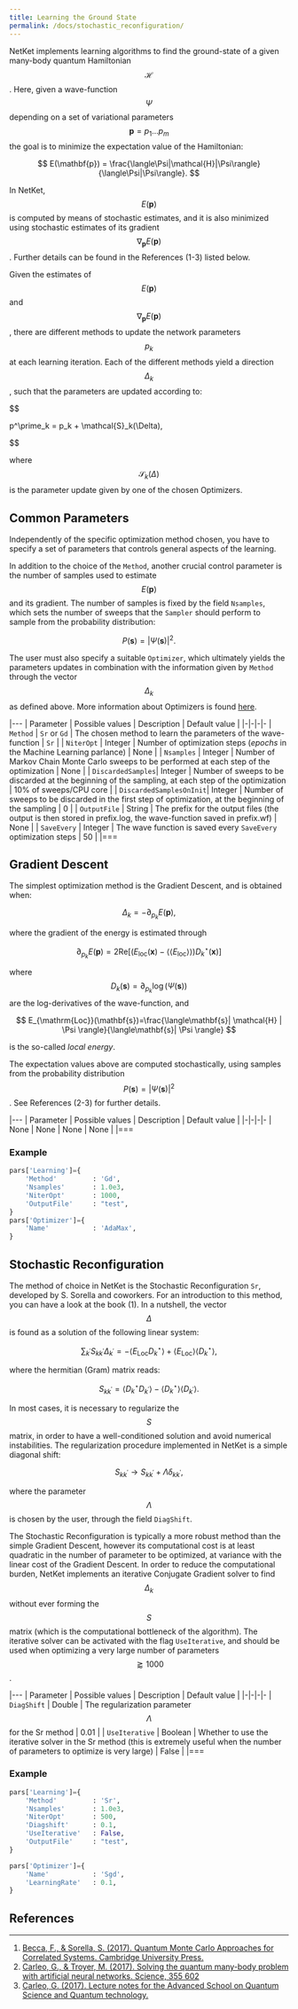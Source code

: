 ```yaml
---
title: Learning the Ground State
permalink: /docs/stochastic_reconfiguration/
---
```


NetKet implements learning algorithms to find the ground-state of a given many-body quantum Hamiltonian $$ \mathcal{H} $$.
Here, given a wave-function $$ \Psi $$ depending on a set of variational parameters $$ \mathbf{p} = p_1 \dots p_m $$ the goal is to minimize
the expectation value of the Hamiltonian:

$$
E(\mathbf{p}) = \frac{\langle\Psi|\mathcal{H}|\Psi\rangle}{\langle\Psi|\Psi\rangle}.
$$

In NetKet, $$ E(\mathbf{p}) $$ is computed by means of stochastic estimates, and it is also minimized using stochastic estimates of its gradient $$ \nabla_{\mathbf{p}}E(\mathbf{p}) $$.
Further details can be found in the References (1-3) listed below.

Given the estimates of $$ E(\mathbf{p}) $$ and $$ \nabla_{\mathbf{p}}E(\mathbf{p}) $$, there are different methods to update the network parameters $$ p_k $$ at each learning iteration.
Each of the different methods yield a direction $$ \Delta_k $$, such that the parameters are updated according to:

$$

p^\prime_k = p_k + \mathcal{S}_k(\Delta),

$$

where $$ \mathcal{S}_k(\Delta) $$ is the parameter update given by one of the chosen Optimizers.

<h2 class="bg-primary">Common Parameters</h2>

Independently of the specific optimization method chosen, you have to specify a set of parameters that controls general aspects of the learning.

In addition to the choice of the `Method`, another crucial control parameter is the number of samples used to estimate $$ E(\mathbf{p}) $$ and its gradient.
The number of samples is fixed by the field `Nsamples`, which sets the number of sweeps that the `Sampler` should perform to sample from the probability distribution:

$$
P(\mathbf{s}) = |\Psi(\mathbf{s}) | ^2.
$$

The user must also specify a suitable `Optimizer`, which ultimately yields the parameters updates in combination with the information given by `Method` through the vector $$ \Delta_k $$ as defined above.
More information about Optimizers is found [here](../optimizers).

|---
| Parameter | Possible values | Description | Default value |
|-|-|-|-
| `Method` | `Sr` or `Gd` |  The chosen method to learn the parameters of the wave-function  | `Sr` |
| `NiterOpt` | Integer |  Number of optimization steps (*epochs* in the Machine Learning parlance)  | None |
| `Nsamples` | Integer | Number of Markov Chain Monte Carlo sweeps to be performed at each step of the optimization | None |
| `DiscardedSamples`| Integer | Number of sweeps to be discarded at the beginning of the sampling, at each step of the optimization | 10% of sweeps/CPU core |
| `DiscardedSamplesOnInit`| Integer | Number of sweeps to be discarded in the first step of optimization, at the beginning of the sampling | 0 |
| `OutputFile` | String | The prefix for the output files (the output is then stored in prefix.log, the wave-function saved in prefix.wf) | None |
| `SaveEvery` | Integer | The wave function is saved every `SaveEvery` optimization steps  | 50 |
|===

<h2 class="bg-primary">Gradient Descent</h2>

The simplest optimization method is the Gradient Descent, and is obtained when:

$$
\Delta_k=-\partial_{p_k} E(\mathbf{p}),
$$

where the gradient of the energy is estimated through

$$
\partial_{p_k} E(\mathbf{p}) = 2\mathrm{Re}\left[\left(E_{\mathrm{loc}}(\mathbf{x})-\langle\langle E_{\mathrm{loc}}\rangle\rangle\right)D_{k}^{\star}(\mathbf{x})\right]
$$

where $$ D_k(\mathbf{s})=\partial_{p_k} \log(\Psi(\mathbf{s})) $$ are the log-derivatives of the wave-function, and

$$
E_{\mathrm{Loc}}(\mathbf{s})=\frac{\langle\mathbf{s}| \mathcal{H} | \Psi \rangle}{\langle\mathbf{s}| \Psi \rangle}
$$

is the so-called *local energy*.

The expectation values above are computed stochastically, using samples from the probability distribution  $$ P(\mathbf{s}) = |\Psi(\mathbf{s}) | ^2 $$.
See References (2-3) for further details.

|---
| Parameter | Possible values | Description | Default value |
|-|-|-|-
| None | None |  None  | None |
|===

### Example
```python
pars['Learning']={
    'Method'         : 'Gd',
    'Nsamples'       : 1.0e3,
    'NiterOpt'       : 1000,
    'OutputFile'     : "test",
}
pars['Optimizer']={
    'Name'           : 'AdaMax',
}
```

<h2 class="bg-primary">Stochastic Reconfiguration</h2>

The method of choice in NetKet is the Stochastic Reconfiguration `Sr`, developed by S. Sorella and coworkers. For an introduction to this method, you can have a look at the book (1).
In a nutshell, the vector $$ \Delta $$ is found as a solution of the following linear system:

$$
\sum_{k^{\prime}} S_{kk^\prime} \Delta_{k^\prime} = - \langle E_{\mathrm{Loc}} D_k^\star \rangle + \langle E_{\mathrm{Loc}}\rangle \langle D_k^\star \rangle,
$$

where the hermitian (Gram) matrix reads:

$$
S_{kk^\prime}=\langle D_k^\star D_{k^\prime} \rangle - \langle D_k^\star \rangle \langle D_{k^\prime} \rangle.
$$

In most cases, it is necessary to regularize the $$ S $$ matrix, in order to have a well-conditioned solution and avoid numerical instabilities.
The regularization procedure implemented in NetKet is a simple diagonal shift:

$$
S_{kk^\prime} \rightarrow S_{kk^\prime} + \Lambda  \delta_{kk^\prime},
$$

where the parameter $$ \Lambda $$ is chosen by the user, through the field `DiagShift`.

The Stochastic Reconfiguration is typically a more robust method than the simple Gradient Descent, however its computational cost
is at least quadratic in the number of parameter to be optimized, at variance with the linear cost of the Gradient Descent. In order to reduce the computational burden, NetKet implements
an iterative Conjugate Gradient solver to find $$ \Delta_{k} $$ without ever forming the $$ S $$ matrix (which is the computational bottleneck of the algorithm).
The iterative solver can be activated with the flag `UseIterative`, and should be used when optimizing a very large number of parameters $$ \gtrapprox 1000 $$.

|---
| Parameter | Possible values | Description | Default value |
|-|-|-|-
| `DiagShift` | Double | The regularization parameter $$ \Lambda $$ for the Sr method | 0.01 |
| `UseIterative` | Boolean | Whether to use the iterative solver in the Sr method (this is extremely useful when the number of parameters to optimize is very large) | False |
|===

### Example
```python
pars['Learning']={
    'Method'         : 'Sr',
    'Nsamples'       : 1.0e3,
    'NiterOpt'       : 500,
    'Diagshift'      : 0.1,
    'UseIterative'   : False,
    'OutputFile'     : "test",
}

pars['Optimizer']={
    'Name'           : 'Sgd',
    'LearningRate'   : 0.1,
}
```





## References
---------------
1. [Becca, F., & Sorella, S. (2017). Quantum Monte Carlo Approaches for Correlated Systems. Cambridge University Press.](https://doi.org/10.1017/9781316417041)
2. [Carleo, G., & Troyer, M. (2017). Solving the quantum many-body problem with artificial neural networks. Science, 355 602](http://science.sciencemag.org/content/355/6325/602)
3. [Carleo, G. (2017). Lecture notes for the Advanced School on Quantum Science and Quantum technology.](https://gitlab.com/nqs/ictp_school/blob/7ff4fcc22a1685fec0972f291919090c79586012/notes.pdf)
